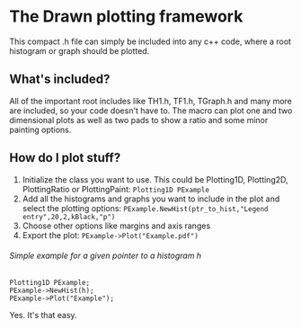 # The Drawn plotting framework

This compact .h file can simply be included into any c++ code, where a root histogram or graph should be plotted.  

## What's included?  

All of the important root includes like TH1.h, TF1.h, TGraph.h and many more are included, so your code doesn't have to. The macro can plot one and two dimensional plots as well as two pads to show a ratio and some minor painting options.  

## How do I plot stuff?  

1. Initialize the class you want to use. This could be Plotting1D, Plotting2D, PlottingRatio or PlottingPaint: `Plotting1D PExample`  
2. Add all the histograms and graphs you want to include in the plot and select the plotting options: `PExample.NewHist(ptr_to_hist,"Legend entry",20,2,kBlack,"p")`  
3. Choose other options like margins and axis ranges  
4. Export the plot: `PExample->Plot("Example.pdf")`  

###### Simple example for a given pointer to a histogram h  
```
Plotting1D PExample;  
PExample->NewHist(h);  
PExample->Plot("Example");  
```
Yes. It's that easy.  
